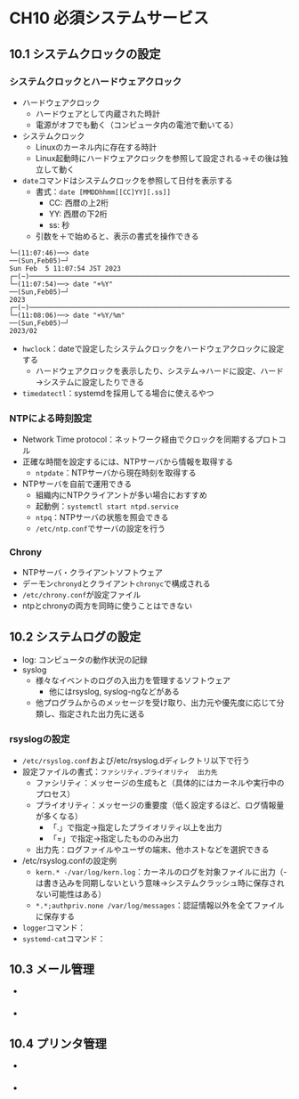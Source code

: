 # CH10 必須システムサービス

## 10.1 システムクロックの設定

### システムクロックとハードウェアクロック
- ハードウェアクロック
    - ハードウェアとして内蔵された時計
    - 電源がオフでも動く（コンピュータ内の電池で動いてる）
- システムクロック
    - Linuxのカーネル内に存在する時計
    - Linux起動時にハードウェアクロックを参照して設定される→その後は独立して動く
- `date`コマンドはシステムクロックを参照して日付を表示する
    - 書式：`date [MMDDhhmm[[CC]YY][.ss]]`
        - CC: 西暦の上2桁
        - YY: 西暦の下2桁
        - ss: 秒
    - 引数を＋で始めると、表示の書式を操作できる

```
└─(11:07:46)──> date                                                                                                                                                                        ──(Sun,Feb05)─┘
Sun Feb  5 11:07:54 JST 2023
┌─(~)──────────────────────────────────────────────────────────────────────────────────────────────────────────────────────────────────────────────────────────────────────────────────(ubuntu@lts:pts/0)─┐
└─(11:07:54)──> date "+%Y"                                                                                                                                                                  ──(Sun,Feb05)─┘
2023
┌─(~)──────────────────────────────────────────────────────────────────────────────────────────────────────────────────────────────────────────────────────────────────────────────────(ubuntu@lts:pts/0)─┐
└─(11:08:06)──> date "+%Y/%m"                                                                                                                                                               ──(Sun,Feb05)─┘
2023/02
```

- `hwclock`：dateで設定したシステムクロックをハードウェアクロックに設定する
    - ハードウェアクロックを表示したり、システム→ハードに設定、ハード→システムに設定したりできる
- `timedatectl`：systemdを採用してる場合に使えるやつ

### NTPによる時刻設定
- Network Time protocol：ネットワーク経由でクロックを同期するプロトコル
- 正確な時間を設定するには、NTPサーバから情報を取得する
    - `ntpdate`：NTPサーバから現在時刻を取得する
- NTPサーバを自前で運用できる
    - 組織内にNTPクライアントが多い場合におすすめ
    - 起動例：`systemctl start ntpd.service`
    - `ntpq`：NTPサーバの状態を照会できる
    - `/etc/ntp.conf`でサーバの設定を行う

### Chrony
- NTPサーバ・クライアントソフトウェア
- デーモン`chronyd`とクライアント`chronyc`で構成される
- `/etc/chrony.conf`が設定ファイル
- ntpとchronyの両方を同時に使うことはできない

## 10.2 システムログの設定
- log: コンピュータの動作状況の記録
- syslog
    - 様々なイベントのログの入出力を管理するソフトウェア
        - 他にはrsyslog, syslog-ngなどがある
    - 他プログラムからのメッセージを受け取り、出力元や優先度に応じて分類し、指定された出力先に送る

### rsyslogの設定
- `/etc/rsyslog.conf`および/etc/rsyslog.dディレクトリ以下で行う
- 設定ファイルの書式：`ファシリティ.プライオリティ  出力先`
    - ファシリティ：メッセージの生成もと（具体的にはカーネルや実行中のプロセス）
    - プライオリティ：メッセージの重要度（低く設定するほど、ログ情報量が多くなる）
        - 「.」で指定→指定したプライオリティ以上を出力
        - 「=」で指定→指定したもののみ出力
    - 出力先：ログファイルやユーザの端末、他ホストなどを選択できる
- /etc/rsyslog.confの設定例
    - `kern.* -/var/log/kern.log`：カーネルのログを対象ファイルに出力（-は書き込みを同期しないという意味→システムクラッシュ時に保存されない可能性はある）
    - `*.*;authpriv.none /var/log/messages`：認証情報以外を全てファイルに保存する
- `logger`コマンド：
- `systemd-cat`コマンド：

## 10.3 メール管理
- 

### 
- 

## 10.4 プリンタ管理
- 

### 
- 

